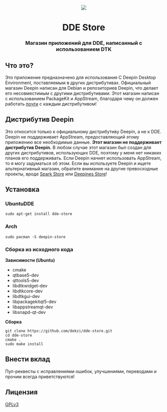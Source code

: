 <p align="center"><img src="https://user-images.githubusercontent.com/56656996/99621835-b2d8dc80-29dd-11eb-8183-987e80f8b3a7.png"></p>
<h1 align="center">DDE Store</h1>
<h3 align="center">Магазин приложений для DDE, написанный с использованием DTK</h3>


## Что это?

Это приложение предназначено для использования С Deepin Desktop Environment, поставляемым в других дистрибутивах. Официальный магазин Deepin написан для Debian и репозиториев Deepin, что делает его несовместимым с другими дистрибутивами. Этот магазин написан с использованием PackageKit и AppStream, благодаря чему он должен работать [почти](#deepin-distro) с каждым дистрибутивом!

## Дистрибутив Deepin

Это относится только к официальному дистрибутиву Deepin, а не к DDE. Deepin не поддерживает AppStream, предоставляющий этому приложению все необходимые данные. **Этот магазин не поддерживает дистрибутив Deepin.** В любом случае этот магазин был создан для других дистрибутивов, использующих DDE, поэтому у меня нет никаких планов его поддерживать. Если Deepin начнет использовать AppStream, то я могу задуматься об этом. Если вы используете Deepin и ищете альтернативный магазин, обратите внимание на другие превосходные проекты, вроде [Spark Store](https://www.spark-app.store) или [Deepines Store](https://deepines.com)!

## Установка
### UbuntuDDE
```
sudo apt-get install dde-store
```

### Arch
```
sudo pacman -S deepin-store
```

### Сборка из исходного кода
**Зависимости (Ubuntu)**
- cmake
- qtbase5-dev
- qttools5-dev
- libdtkwidget-dev
- libdtkcore-dev
- libdtkgui-dev
- libpackagekitqt5-dev
- libappstreamqt-dev
- libsnapd-qt-dev

**Сборка**
```
git clone https://github.com/dekzi/dde-store.git
cd dde-store
cmake .
sudo make install
```

## Внести вклад
Пул-реквесты с исправлениями ошибок, улучшениями, переводами и прочим всегда приветствуются!

## Лицензия
[GPLv3](../../LICENSE)
